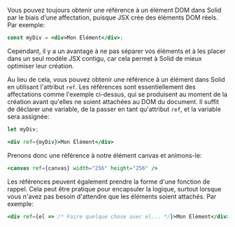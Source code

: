 Vous pouvez toujours obtenir une référence à un élément DOM dans Solid par le biais d'une affectation, puisque JSX crée des éléments DOM réels. Par exemple:

```jsx
const myDiv = <div>Mon Élément</div>;
```

Cependant, il y a un avantage à ne pas séparer vos éléments et à les placer dans un seul modèle JSX contigu, car cela permet à Solid de mieux optimiser leur création.

Au lieu de cela, vous pouvez obtenir une référence à un élément dans Solid en utilisant l'attribut `ref`. Les références sont essentiellement des affectations comme l'exemple ci-dessus, qui se produisent au moment de la création avant qu'elles ne soient attachées au DOM du document. Il suffit de déclarer une variable, de la passer en tant qu'attribut `ref`, et la variable sera assignée:

```jsx
let myDiv;

<div ref={myDiv}>Mon Élément</div>
```

Prenons donc une référence à notre élément canvas et animons-le:

```jsx
<canvas ref={canvas} width="256" height="256" />
```

Les références peuvent également prendre la forme d'une fonction de rappel. Cela peut être pratique pour encapsuler la logique, surtout lorsque vous n'avez pas besoin d'attendre que les éléments soient attachés. Par exemple:

```jsx
<div ref={el => /* Faire quelque chose avec el... */}>Mon Élément</div>
```
